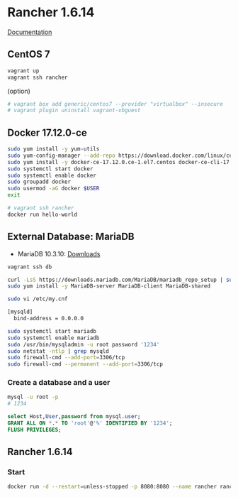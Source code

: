 # Rancher 1.6.14

[Documentation](https://rancher.com/docs/rancher/v1.6/en/)

## CentOS 7

```bash
vagrant up
vagrant ssh rancher
```

(option)

```bash
# vagrant box add generic/centos7 --provider "virtualbox" --insecure
# vagrant plugin uninstall vagrant-vbguest
```

## Docker 17.12.0-ce

```bash
sudo yum install -y yum-utils
sudo yum-config-manager --add-repo https://download.docker.com/linux/centos/docker-ce.repo
sudo yum install -y docker-ce-17.12.0.ce-1.el7.centos docker-ce-cli-17.12.0.ce-1.el7.centos containerd.io
sudo systemctl start docker
sudo systemctl enable docker
sudo groupadd docker
sudo usermod -aG docker $USER
exit
```

```bash
# vagrant ssh rancher
docker run hello-world
```

## External Database: MariaDB

- MariaDB 10.3.10: [Downloads](https://downloads.mariadb.org/mariadb/10.3.10/)

```bash
vagrant ssh db
```

```bash
curl -LsS https://downloads.mariadb.com/MariaDB/mariadb_repo_setup | sudo bash -s -- --mariadb-server-version="mariadb-10.3.10"
sudo yum install -y MariaDB-server MariaDB-client MariaDB-shared
```

```bash
sudo vi /etc/my.cnf

[mysqld]
  bind-address = 0.0.0.0
```

```bash
sudo systemctl start mariadb
sudo systemctl enable mariadb
sudo /usr/bin/mysqladmin -u root password '1234'
sudo netstat -ntlp | grep mysqld
sudo firewall-cmd --add-port=3306/tcp 
sudo firewall-cmd --permanent --add-port=3306/tcp
```

### Create a database and a user

```bash
mysql -u root -p
# 1234
```

```sql
select Host,User,password from mysql.user;
GRANT ALL ON *.* TO 'root'@'%' IDENTIFIED BY '1234';
FLUSH PRIVILEGES;
```

## Rancher 1.6.14

### Start

```bash
docker run -d --restart=unless-stopped -p 8080:8080 --name rancher rancher/server:v1.6.14
```
